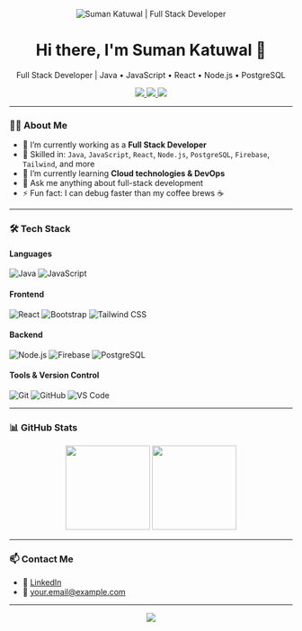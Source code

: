 <!-- Banner -->
<p align="center">
  <img src="https://your-banner-image-link.com/banner.png" alt="Suman Katuwal | Full Stack Developer" />
</p>

<h1 align="center">Hi there, I'm Suman Katuwal 👋</h1>

<p align="center">
  Full Stack Developer | Java • JavaScript • React • Node.js • PostgreSQL
</p>

<p align="center">
  <a href="https://github.com/yourusername">
    <img src="https://img.shields.io/github/followers/yourusername?label=Follow&style=social" />
  </a>
  <a href="mailto:your.email@example.com">
    <img src="https://img.shields.io/badge/Email-D14836?style=flat&logo=gmail&logoColor=white" />
  </a>
  <a href="https://www.linkedin.com/in/yourlinkedin/">
    <img src="https://img.shields.io/badge/LinkedIn-blue?style=flat&logo=linkedin&logoColor=white" />
  </a>
</p>

---

### 🧑‍💻 About Me

- 🔭 I’m currently working as a **Full Stack Developer**
- 💼 Skilled in: `Java`, `JavaScript`, `React`, `Node.js`, `PostgreSQL`, `Firebase`, `Tailwind`, and more
- 🌱 I’m currently learning **Cloud technologies & DevOps**
- 💬 Ask me anything about full-stack development
- ⚡ Fun fact: I can debug faster than my coffee brews ☕

---

### 🛠️ Tech Stack

#### Languages
![Java](https://img.shields.io/badge/Java-007396?style=flat&logo=java&logoColor=white)
![JavaScript](https://img.shields.io/badge/JavaScript-F7DF1E?style=flat&logo=javascript&logoColor=black)

#### Frontend
![React](https://img.shields.io/badge/React-20232A?style=flat&logo=react&logoColor=61DAFB)
![Bootstrap](https://img.shields.io/badge/Bootstrap-563D7C?style=flat&logo=bootstrap&logoColor=white)
![Tailwind CSS](https://img.shields.io/badge/TailwindCSS-38B2AC?style=flat&logo=tailwind-css&logoColor=white)

#### Backend
![Node.js](https://img.shields.io/badge/Node.js-339933?style=flat&logo=nodedotjs&logoColor=white)
![Firebase](https://img.shields.io/badge/Firebase-FFCA28?style=flat&logo=firebase&logoColor=black)
![PostgreSQL](https://img.shields.io/badge/PostgreSQL-4169E1?style=flat&logo=postgresql&logoColor=white)

#### Tools & Version Control
![Git](https://img.shields.io/badge/Git-F05032?style=flat&logo=git&logoColor=white)
![GitHub](https://img.shields.io/badge/GitHub-181717?style=flat&logo=github&logoColor=white)
![VS Code](https://img.shields.io/badge/VS%20Code-007ACC?style=flat&logo=visual-studio-code&logoColor=white)

---

### 📊 GitHub Stats

<p align="center">
  <img src="https://github-readme-stats.vercel.app/api?username=yourusername&show_icons=true&theme=radical" height="150"/>
  <img src="https://github-readme-stats.vercel.app/api/top-langs/?username=yourusername&layout=compact&theme=radical" height="150"/>
</p>

---

### 📫 Contact Me

- 💼 [LinkedIn](https://www.linkedin.com/in/yourlinkedin/)
- 📧 your.email@example.com

---

<p align="center">
  <img src="https://readme-typing-svg.herokuapp.com?font=Fira+Code&duration=2000&pause=1000&color=61DAFB&center=true&width=435&lines=Full+Stack+Developer;Clean+Code+Advocate;Open+Source+Contributor;Always+Learning" />
</p>
